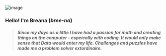 ![image](https://user-images.githubusercontent.com/19877242/201544819-390bfd2a-af04-4bf2-a38a-1bf2d3b420e6.png)

### Hello! I'm Breana (*bree-na*)


>##### Since my days as a little I have had a passion for math and creating things on the computer - espeically with coding. It would only make sense that Data would enter my life. Challenges and puzzles have made me a problem solver extordinaire.

